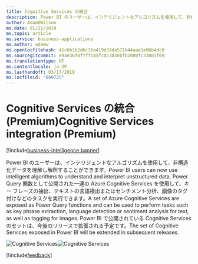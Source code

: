 ```yaml
---
title: Cognitive Services の統合
description: Power BI のユーザーは、インテリジェントなアルゴリズムを使用して、非構造化データを理解し解釈することができます。
author: AdamDWilson
ms.date: 01/21/2019
ms.topic: article
ms.service: business-applications
ms.author: adamw
ms.openlocfilehash: 41c6b1b2d6c36a419d37da571b44aae1e06b4dc0
ms.sourcegitcommit: e9ae36f4f7ff145fcdc3d3ebfb2080fc33083f69
ms.translationtype: HT
ms.contentlocale: ja-JP
ms.lasthandoff: 03/17/2019
ms.locfileid: "849725"
---
```

# <a name="cognitive-services-integration-premium"></a><span data-ttu-id="2acc5-103">Cognitive Services の統合 (Premium)</span><span class="sxs-lookup"><span data-stu-id="2acc5-103">Cognitive Services integration (Premium)</span></span>

[!include[business-intelligence banner](../../../includes/business-intelligence.md)]

<span data-ttu-id="2acc5-104">Power BI のユーザーは、インテリジェントなアルゴリズムを使用して、非構造化データを理解し解釈することができます。</span><span class="sxs-lookup"><span data-stu-id="2acc5-104">Power BI users can now use intelligent algorithms to understand and interpret unstructured data.</span></span> <span data-ttu-id="2acc5-105">Power Query 関数として公開された一連の Azure Cognitive Services を使用して、キー フレーズの抽出、テキストの言語検出またはセンチメント分析、画像のタグ付けなどのタスクを実行できます。</span><span class="sxs-lookup"><span data-stu-id="2acc5-105">A set of Azure Cognitive Services are exposed as Power Query functions and can be used to perform tasks such as key phrase extraction, language detection or sentiment analysis for text, as well as tagging for images.</span></span> <span data-ttu-id="2acc5-106">Power BI で公開されている Cognitive Services のセットは、今後のリリースで拡張される予定です。</span><span class="sxs-lookup"><span data-stu-id="2acc5-106">The set of Cognitive Services exposed in Power BI will be extended in subsequent releases.</span></span>

<span data-ttu-id="2acc5-107">![Cognitive Services](media/Cognitive-services-premium.PNG "Cognitive Services の使用")</span><span class="sxs-lookup"><span data-stu-id="2acc5-107">![Cognitive Services](media/Cognitive-services-premium.PNG "Using Cognitive Services")</span></span>
<!-- picture -->

[!include[feedback](../../includes/service-feedback.md)]